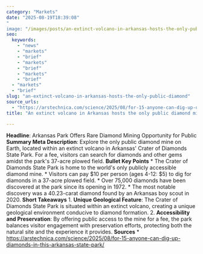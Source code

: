 ```yaml
---
category: "Markets"
date: "2025-08-19T18:39:08"
"
image: "/images/posts/an-extinct-volcano-in-arkansas-hosts-the-only-public-diamond.jpg"
seo:
  keywords:
    - "news"
    - "markets"
    - "brief"
    - "markets"
    - "brief"
    - "markets"
    - "brief"
  - "markets"
  - "brief"
slug: "an-extinct-volcano-in-arkansas-hosts-the-only-public-diamond"
source_urls:
  - "https://arstechnica.com/science/2025/08/for-15-anyone-can-dig-up-diamonds-in-this-arkansas-state-park/"
title: "An extinct volcano in Arkansas hosts the only public diamond mine on Earth"

---
```


**Headline**: Arkansas Park Offers Rare Diamond Mining Opportunity for Public  **Summary Meta Description**: Explore the only public diamond mine on Earth, located within an extinct volcano in Arkansas' Crater of Diamonds State Park. For a fee, visitors can search for diamonds and other gems amidst the park's 37-acre plowed field.  **Bullet Key Points**  * The Crater of Diamonds State Park is home to the world's only publicly accessible diamond mine. * Visitors can pay $10 per person (ages 4-12: $5) to dig for diamonds in a 37-acre plowed field. * Over 75,000 diamonds have been discovered at the park since its opening in 1972. * The most notable discovery was a 40.23-carat diamond found by an Arkansas boy scout in 2020.  **Short Takeaways**  1. **Unique Geological Feature**: The Crater of Diamonds State Park is situated within an extinct volcano, creating a unique geological environment conducive to diamond formation. 2. **Accessibility and Preservation**: By offering public access to the mine for a fee, the park balances visitor engagement with preservation efforts, protecting both the natural site and the experience it provides.  **Sources**  * https://arstechnica.com/science/2025/08/for-15-anyone-can-dig-up-diamonds-in-this-arkansas-state-park/
